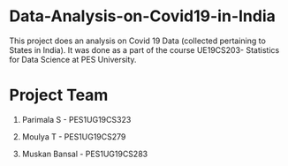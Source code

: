 # Data-Analysis-on-Covid19-in-India
This project does an analysis on Covid 19 Data (collected pertaining to States in India). It was done as a part of the course UE19CS203- Statistics for Data Science at PES University.

# Project Team

1. Parimala S - PES1UG19CS323

2. Moulya T - PES1UG19CS279

3. Muskan Bansal - PES1UG19CS283
